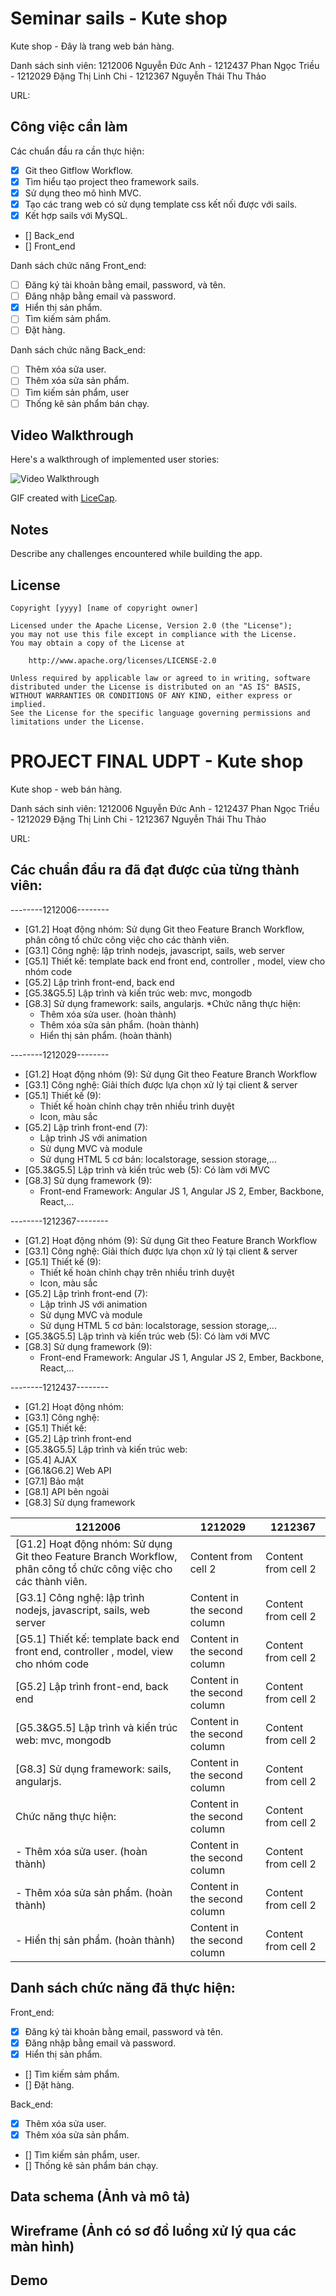 # Seminar sails - Kute shop

Kute shop - Đây là trang web bán hàng.

Danh sách sinh viên: 1212006 Nguyễn Đức Anh - 1212437 Phan Ngọc Triều - 1212029 Đặng Thị Linh Chi - 1212367 Nguyễn Thái Thu Thảo

URL: 
## Công việc cần làm

Các chuẩn đầu ra cần thực hiện:
* [x] Git theo Gitflow Workflow.
* [x] Tìm hiểu tạo project theo framework sails.
* [x] Sử dụng theo mô hình MVC.
* [x] Tạo các trang web có sử dụng template css kết nối được với sails.
* [x] Kết hợp sails với MySQL.
* [] Back_end
* [] Front_end

Danh sách chức năng Front_end:

* [ ] Đăng ký tài khoản bằng email, password, và tên.
* [ ] Đăng nhập bằng email và password.
* [x] Hiển thị sản phẩm.
* [ ] Tìm kiếm sảm phẩm.
* [ ] Đặt hàng.

Danh sách chức năng Back_end:

* [ ] Thêm xóa sửa user.
* [ ] Thêm xóa sửa sản phẩm.
* [ ] Tìm kiếm sản phẩm, user
* [ ] Thống kê sản phẩm bán chạy.
## Video Walkthrough

Here's a walkthrough of implemented user stories:

![Video Walkthrough](phanngoctrieu.com/kuteshop.gif)

GIF created with [LiceCap](http://www.cockos.com/licecap/).

## Notes

Describe any challenges encountered while building the app.

## License

    Copyright [yyyy] [name of copyright owner]

    Licensed under the Apache License, Version 2.0 (the "License");
    you may not use this file except in compliance with the License.
    You may obtain a copy of the License at

        http://www.apache.org/licenses/LICENSE-2.0

    Unless required by applicable law or agreed to in writing, software
    distributed under the License is distributed on an "AS IS" BASIS,
    WITHOUT WARRANTIES OR CONDITIONS OF ANY KIND, either express or implied.
    See the License for the specific language governing permissions and
    limitations under the License.

# PROJECT FINAL UDPT - Kute shop

Kute shop - web bán hàng.

Danh sách sinh viên: 1212006 Nguyễn Đức Anh - 1212437 Phan Ngọc Triều - 1212029 Đặng Thị Linh Chi - 1212367 Nguyễn Thái Thu Thảo

URL: 

## Các chuẩn đầu ra đã đạt được của từng thành viên:
--------1212006--------
* [G1.2] Hoạt động nhóm: Sử dụng Git theo Feature Branch Workflow, phân công tổ chức công việc cho các thành viên.
* [G3.1] Công nghệ: lập trình nodejs, javascript, sails, web server
* [G5.1] Thiết kế: template back end front end, controller , model, view cho nhóm code
* [G5.2] Lập trình front-end, back end
* [G5.3&G5.5] Lập trình và kiến trúc web: mvc, mongodb
* [G8.3] Sử dụng framework: sails, angularjs.
*Chức năng thực hiện:
	- Thêm xóa sửa user. (hoàn thành)
	- Thêm xóa sửa sản phẩm. (hoàn thành)
	- Hiển thị sản phẩm. (hoàn thành)

--------1212029--------
* [G1.2] Hoạt động nhóm (9): Sử dụng Git theo Feature Branch Workflow
* [G3.1] Công nghệ: Giải thích được lựa chọn xử lý tại client & server
* [G5.1] Thiết kế (9): 
	- Thiết kế hoàn chỉnh chạy trên nhiều trình duyệt
	- Icon, màu sắc
* [G5.2] Lập trình front-end (7): 
	- Lập trình JS với animation
	- Sử dụng MVC và module
	- Sử dụng HTML 5 cơ bản: localstorage, session storage,...
* [G5.3&G5.5] Lập trình và kiến trúc web (5): Có làm với MVC
* [G8.3] Sử dụng framework (9): 
	- Front-end Framework: Angular JS 1, Angular JS 2, Ember, Backbone, React,...

--------1212367--------
* [G1.2] Hoạt động nhóm (9): Sử dụng Git theo Feature Branch Workflow
* [G3.1] Công nghệ: Giải thích được lựa chọn xử lý tại client & server
* [G5.1] Thiết kế (9): 
	- Thiết kế hoàn chỉnh chạy trên nhiều trình duyệt
	- Icon, màu sắc
* [G5.2] Lập trình front-end (7): 
	- Lập trình JS với animation
	- Sử dụng MVC và module
	- Sử dụng HTML 5 cơ bản: localstorage, session storage,...
* [G5.3&G5.5] Lập trình và kiến trúc web (5): Có làm với MVC
* [G8.3] Sử dụng framework (9): 
	- Front-end Framework: Angular JS 1, Angular JS 2, Ember, Backbone, React,...

--------1212437--------
* [G1.2] Hoạt động nhóm:
* [G3.1] Công nghệ:
* [G5.1] Thiết kế:
* [G5.2] Lập trình front-end
* [G5.3&G5.5] Lập trình và kiến trúc web:
* [G5.4] AJAX
* [G6.1&G6.2] Web API
* [G7.1] Bảo mật
* [G8.1] API bên ngoài
* [G8.3] Sử dụng framework

1212006 | 1212029 | 1212367
------------ | ------------- | -------------
[G1.2] Hoạt động nhóm: Sử dụng Git theo Feature Branch Workflow, phân công tổ chức công việc cho các thành viên. | Content from cell 2 | Content from cell 2
[G3.1] Công nghệ: lập trình nodejs, javascript, sails, web server | Content in the second column | Content from cell 2
[G5.1] Thiết kế: template back end front end, controller , model, view cho nhóm code | Content in the second column | Content from cell 2
[G5.2] Lập trình front-end, back end | Content in the second column | Content from cell 2
[G5.3&G5.5] Lập trình và kiến trúc web: mvc, mongodb | Content in the second column | Content from cell 2
[G8.3] Sử dụng framework: sails, angularjs. | Content in the second column | Content from cell 2
Chức năng thực hiện: | Content in the second column | Content from cell 2
- Thêm xóa sửa user. (hoàn thành) | Content in the second column | Content from cell 2
- Thêm xóa sửa sản phẩm. (hoàn thành) | Content in the second column | Content from cell 2
- Hiển thị sản phẩm. (hoàn thành) | Content in the second column | Content from cell 2

## Danh sách chức năng đã thực hiện:
Front_end:
* [x] Đăng ký tài khoản bằng email, password và tên.
* [x] Đăng nhập bằng email và password.
* [x] Hiển thị sản phẩm.
* [] Tìm kiếm sảm phẩm.
* [] Đặt hàng.

Back_end:
* [x] Thêm xóa sửa user.
* [x] Thêm xóa sửa sản phẩm.
* [] Tìm kiếm sản phẩm, user.
* [] Thống kê sản phẩm bán chạy.

## Data schema (Ảnh và mô tả)
## Wireframe (Ảnh có sơ đồ luồng xử lý qua các màn hình)
## Demo


